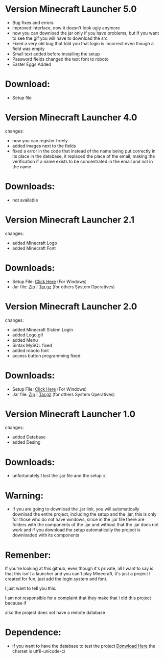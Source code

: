 # Version Minecraft Launcher 5.0
- Bug fixes and errors
- improved interface, now it doesn't look ugly anymore
- now you can download the jar only if you have problems, 
  but if you want to see the gif you will have to download the src
- Fixed a very old bug that told you that login is incorrect even though a field was empty
- Small text added before installing the setup
- Password fields changed the text font to roboto
- Easter Eggs Added

# Download:
- Setup file

# Version Minecraft Launcher 4.0
changes:
- now you can register freely
- added images next to the fields
- fixed a error in the code that instead of the name being put correctly in its place in the database, 
  it replaced the place of the email, making the verification if a name exists to be concentrated in the email and not in the name

# Downloads:
- not available

# Version Minecraft Launcher 2.1
changes:
- added Minecraft Logo
- added Minecraft Font

# Downloads:

- Setup File: [Click Here](https://bit.ly/34g7edV "Click Here") (For Windows)
- Jar file: [Zip](https://bit.ly/3rUnRUM "Zip") | [Tar.gz](https://bit.ly/3o466kQ "Tar.gz") (for others System Operatives)

# Version Minecraft Launcher 2.0
changes:
- added Minecraft Sistem Login
- added Logo.gif
- added Menu
- Sintax MySQL fixed
- added roboto font
- access button programming fixed

# Downloads:

- Setup File: [Click Here](https://bit.ly/3fZ4NPP "Click Here") (For Windows)
- Jar file: [Zip](https://bit.ly/3AE4EKZ "Zip") | [Tar.gz](https://bit.ly/3IJIDxm "Tar.gz") (for others System Operatives)

# Version Minecraft Launcher 1.0
changes:
- added Database
- added Desing

# Downloads:

- unfortunately I lost the .jar file and the setup :(

# Warning:

- If you are going to download the .jar link, you will automatically download the entire project, including the setup and the .jar, this is only for those who do not have windows, since in the .jar file there are folders with the components of the .jar and without that the .jar does not work and if you download the setup automatically the project is downloaded with its components

# Remenber:
If you're looking at this github, even though it's private,
all I want to say is that this isn't a launcher and you can't play Minecraft, 
it's just a project I created for fun, just add the login system and font.

I just want to tell you this.

I am not responsible for a complaint that they make that I did this project because if

also the project does not have a remote database

# Dependence:

- if you want to have the database to test the project [Donwload Here](https://bit.ly/3J9RWqo "Download Here") the charset is utf8-unicode-ci

